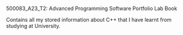 500083_A23_T2: Advanced Programming Software Portfolio Lab Book

Contains all my stored information about C++ that I have learnt from studying at University.
